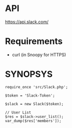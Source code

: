 # API

https://api.slack.com/


# Requirements

- curl (in Snoopy for HTTPS)


# SYNOPSYS


```
require_once 'src/Slack.php';

$token = 'Slack-Token';

$slack = new Slack($token);

// User List
$res = $slack->user_list();
var_dump($res['members']);
```
